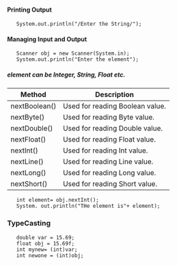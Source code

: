 #### Printing Output
       System.out.println("/Enter the String/");

#### Managing Input and Output
       Scanner obj = new Scanner(System.in);
       System.out.println("Enter the element");

##### element can be Integer, String, Float etc.

|Method           |          Description|
|-----------------|---------------------------------------|
|nextBoolean()    |        Used for reading Boolean value.|
|nextByte()       |         Used for reading Byte value.  |
|nextDouble()     |         Used for reading Double value.|
|nextFloat()      |         Used for reading Float value. |
|nextInt()        |         Used for reading Int value.   |
|nextLine()       |         Used for reading Line value.  |
|nextLong()       |         Used for reading Long value.  |
|nextShort()      |         Used for reading Short value. |

       int element= obj.nextInt();
       System. out.println("THe element is"+ element);

### TypeCasting

       double var = 15.69;
       float obj = 15.69f;
       int mynew= (int)var;
       int newone = (int)obj;

